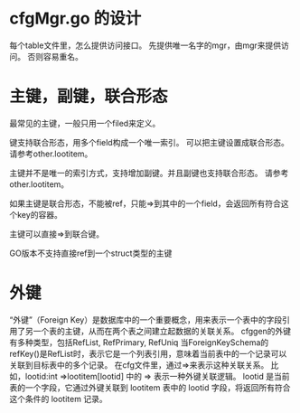 # cfgMgr.go 的设计
每个table文件里，怎么提供访问接口。
先提供唯一名字的mgr，由mgr来提供访问。
否则容易重名。

# 主键，副键，联合形态

最常见的主键，一般只用一个filed来定义。

键支持联合形态，用多个field构成一个唯一索引。
可以把主键设置成联合形态。
请参考other.lootitem。

主键并不是唯一的索引方式，支持增加副键。并且副键也支持联合形态。
请参考other.lootitem。

如果主键是联合形态，不能被ref，只能=>到其中的一个field，会返回所有符合这个key的容器。

主键可以直接=>到联合键。

GO版本不支持直接ref到一个struct类型的主键

# 外键
“外键”（Foreign Key）是数据库中的一个重要概念，用来表示一个表中的字段引用了另一个表的主键，从而在两个表之间建立起数据的关联关系。
cfggen的外键有多种类型，包括RefList, RefPrimary, RefUniq
当ForeignKeySchema的refKey()是RefList时，表示它是一个列表引用，意味着当前表中的一个记录可以关联到目标表中的多个记录。
在cfg文件里，通过=>来表示这种关联关系。
比如，lootid:int =>lootitem[lootid] 中的 => 表示一种外键关联逻辑。
lootid 是当前表的一个字段，它通过外键关联到 lootitem 表中的 lootid 字段，将返回所有符合这个条件的 lootitem 记录。
